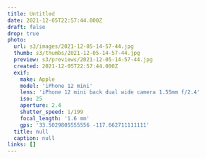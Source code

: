 ```yaml
---
title: Untitled
date: 2021-12-05T22:57:44.000Z
draft: false
drop: true
photo:
  url: s3/images/2021-12-05-14-57-44.jpg
  thumb: s3/thumbs/2021-12-05-14-57-44.jpg
  preview: s3/previews/2021-12-05-14-57-44.jpg
  created: 2021-12-05T22:57:44.000Z
  exif:
    make: Apple
    model: 'iPhone 12 mini'
    lens: 'iPhone 12 mini back dual wide camera 1.55mm f/2.4'
    iso: 25
    aperture: 2.4
    shutter_speed: 1/199
    focal_length: '1.6 mm'
    gps: '33.5029805555556 -117.662711111111'
  title: null
  caption: null
links: []
---
```

